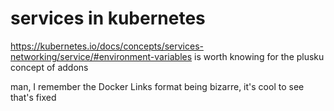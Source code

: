 # services in kubernetes

https://kubernetes.io/docs/concepts/services-networking/service/#environment-variables is worth knowing for the plusku concept of addons

man, I remember the Docker Links format being bizarre, it's cool to see that's fixed
